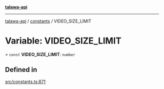 [**talawa-api**](../../README.md)

***

[talawa-api](../../modules.md) / [constants](../README.md) / VIDEO\_SIZE\_LIMIT

# Variable: VIDEO\_SIZE\_LIMIT

\> `const` **VIDEO\_SIZE\_LIMIT**: `number`

## Defined in

[src/constants.ts:871](https://github.com/PalisadoesFoundation/talawa-api/blob/5c5b29a0ea487bda8306089fe128f43f3be29f94/src/constants.ts#L871)
